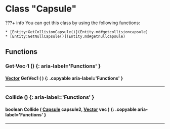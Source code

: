 # Class "Capsule"

???+ info
    You can get this class by using the following functions:

    * [Entity:GetCollisionCapsule()](Entity.md#getcollisioncapsule)
    * [Entity:GetNullCapsule()](Entity.md#getnullcapsule)
        
## Functions

### Get·Vec·1 () {: aria-label='Functions' }
#### [Vector](https://wofsauge.github.io/IsaacDocs/rep/Vector.html) GetVec1 ( ) {: .copyable aria-label='Functions' }

___
### Collide () {: aria-label='Functions' }
#### boolean Collide ( [Capsule](Capsule.md) capsule2, [Vector](https://wofsauge.github.io/IsaacDocs/rep/Vector.html) vec ) {: .copyable aria-label='Functions' }

___
